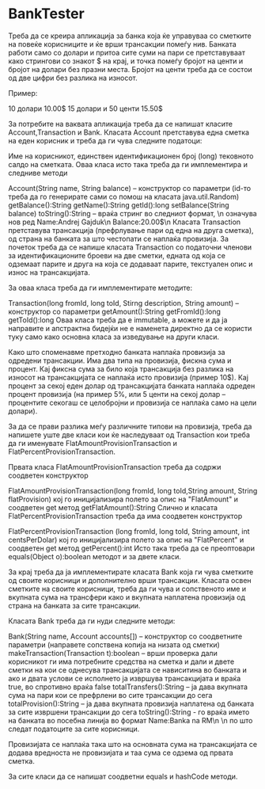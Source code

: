 # BankTester
Треба да се креира апликација за банка која ќе управуваа со сметките на повеќе корисниците и ќе врши трансакции помеѓу нив. Банката работи само со долари и притоа сите суми на пари се претставуваат како стрингови со знакот $ на крај, и точка помеѓу бројот на центи и бројот на долари без празни места. Бројот на центи треба да се состои од две цифри без разлика на износот.

Пример:

10 долари  10.00$
15 долари и 50 центи 15.50$

За потребите на ваквата апликација треба да се напишат класите Account,Transaction и Bank. Класата Account претставува една сметка на еден корисник и треба да ги чува следните податоци:

Име на корисникот,
единствен идентификационен број (long)
тековното салдо на сметката.
Оваа класа исто така треба да ги имплементира и следниве методи

Account(String name, String balance) – конструктор со параметри (id-то треба да го генерирате сами со помош на класата java.util.Random)
getBalance():String
getName():String
getId():long
setBalance(String balance)
toString():String – враќа стринг во следниот формат, \n означува нов ред
Name:Andrej Gajduk\n
Balance:20.00$\n
Класата Transaction претставува трансакција (префрлување пари од една на друга сметка), од страна на банката за што честопати се наплаќа провизија. За почеток треба да се напише класата Transaction со податочни членови за идентификационите броеви на две сметки, едната од која се одземаат парите и друга на која се додаваат парите, текстуален опис и износ на трансакцијата.

За оваа класа треба да ги имплементирате методите:

Transaction(long fromId, long toId, Stirng description, String amount) – конструктор со параметри
getAmount():String
getFromId():long
getToId():long
Оваа класа треба да е immutable, а можете и да ја направите и апстрактна бидејќи не е наменета директно да се користи туку само како основна класа за изведување на други класи.

Како што споменавме претходно банката наплаќа провизија за одредени трансакции. Има два типа на провизија, фискна сума и процент. Кај фиксна сума за било која трансакција без разлика на износот на трансакцијата се наплаќа исто провизија (пример 10$). Кај процент за секој еден долар од трансакцијата банката наплаќа одреден процент провизија (на пример 5%, или 5 центи на секој долар – процентите секогаш се целобројни и провизија се наплаќа само на цели долари).

За да се прави разлика меѓу различните типови на провизија, треба да напишете уште две класи кои ќе наследуваат од Transaction кои треба да ги именувате FlatAmountProvisionTransaction и FlatPercentProvisionTransaction.

Првата класа FlatAmountProvisionTransaction треба да содржи соодветен конструктор

FlatAmountProvisionTransaction(long fromId, long toId,String amount, String flatProvision) кој го иницијализира полето за опис на "FlatAmount" и соодветен get метод
getFlatAmount():String
Слично и класата FlatPercentProvisionTransaction треба да има соодветен конструктор

FlatPercentProvisionTransaction (long fromId, long toId, String amount, int centsPerDolar) кој го иницијализира полето за опис на "FlatPercent" и соодветен get метод
getPercent():int
Исто така треба да се преоптовари equals(Object o):boolean методот и за двете класи.

За крај треба да ја имплементирате класата Bank која ги чува сметките од своите корисници и дополнително врши трансакции. Класата освен сметките на своите корисници, треба да ги чува и сопственото име и вкупната сума на трансфери како и вкупната наплатена провизија од страна на банката за сите трансакции.

Класата Bank треба да ги нуди следните методи:

Bank(String name, Account accounts[]) – конструктор со соодветните параметри (направете сопствена копија на низата од сметки)
makeTransaction(Transaction t):boolean – врши проверка дали корисникот ги има потребните средства на сметка и дали и двете сметки на кои се однесува трансакцијата се нависитина во банката и ако и двата услови се исполнето ја извршува трансакцијата и враќа true, во спротивно враќа false
totalTransfers():String – ја дава вкупната сума на пари кои се префрлени во сите трансакции до сега
totalProvision():String – ја дава вкупната провизија наплатена од банката за сите извршени трансакции до сега
toString():String - го враќа името на банката во посебна линија во формат
Name:Banka na RM\n
\n
по што следат податоците за сите корисници.

Провизијата се наплаќа така што на основната сума на трансакцијата се додава вредноста не провизијата и таа сума се одзема од првата сметка.

За сите класи да се напишат соодветни equals и hashCode методи.
